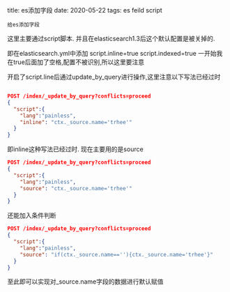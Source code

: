 title: es添加字段
date: 2020-05-22 
tags: es feild script

```
给es添加字段
```

这里主要通过script脚本.
并且在elasticsearch1.3后这个默认配置是被关掉的.

即在elasticsearch.yml中添加
script.inline=true
script.indexed=true
一开始我在true后面加了空格,配置不被识别,所以这里要注意


开启了script.line后通过update_by_query进行操作,这里注意以下写法已经过时
```json

POST /index/_update_by_query?conflicts=proceed
{
  "script":{
    "lang":"painless",
    "inline": "ctx._source.name='trhee'"
  }
}

```

即inline这种写法已经过时. 现在主要用的是source

```json
POST /index/_update_by_query?conflicts=proceed
{
  "script":{
    "lang":"painless",
    "source": "ctx._source.name='trhee'"
  }
}
```

还能加入条件判断

```json
POST /index/_update_by_query?conflicts=proceed
{
  "script":{
    "lang":"painless",
    "source": "if(ctx._source.name==''){ctx._source.name='trhee'}"
  }
}
```

至此即可以实现对_source.name字段的数据进行默认赋值
